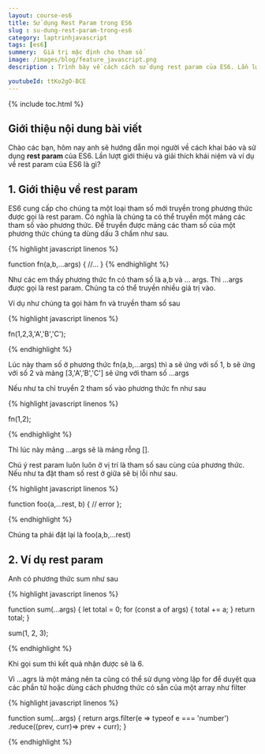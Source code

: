 ```yaml
---
layout: course-es6
title: Sử dụng Rest Param trong ES6 
slug : su-dung-rest-param-trong-es6
category: laptrinhjavascript
tags: [es6]
summery:  Giá trị mặc định cho tham số
image: /images/blog/feature_javascript.png
description : Trình bày về cách cách sử dụng rest param của ES6. Lần lượt giới thiệu và giải thích khái niệm rest param trong phương thức của ES6 là gì? 

youtubeId: ttKo2gO-BCE
---
```


{% include toc.html %}

## **Giới thiệu nội dung bài viết**

Chào các bạn, hôm nay anh sẽ hướng dẫn mọi người về  cách khai báo và sử dụng <b>rest param </b> của ES6. Lần lượt giới thiệu và giải thích khái niệm và ví dụ về rest param của ES6 là gì? 

## **1. Giới thiệu về rest param**

ES6 cung cấp cho chúng ta một loại tham số mới truyền trong phương thức được gọi là rest param. Có nghĩa là chúng ta có thể truyền một mảng các tham số vào phương thức. Để truyền được mảng các tham số của một phương thức chúng ta dùng dấu 3 chấm như sau.

{% highlight javascript  linenos %}

function fn(a,b,...args) {
   //...
}
{% endhighlight %}

Như các em thấy phương thức fn có tham số là a,b và ... args. Thì ...args được gọi là rest param. Chúng ta có thể truyền nhiều giá trị vào.

Ví dụ như chúng ta gọi hàm fn và truyền tham số sau

{% highlight javascript  linenos %}

fn(1,2,3,'A','B','C');

{% endhighlight %}

Lúc này tham số ở phương thức fn(a,b,...args) thì a sẽ ứng với số 1, b sẽ ứng với số 2 và mảng [3,'A','B','C'] sẽ ứng với tham số ...args

Nếu như ta chỉ truyền 2 tham số vào phương thức fn như sau

{% highlight javascript  linenos %}

fn(1,2);

{% endhighlight %}

Thì lúc này mảng ...args sẽ là mảng rỗng [].

Chú ý rest param luôn luôn ở vị trí là tham số sau cùng của phương thức. Nếu như ta đặt tham số rest ở giữa sẽ bị lỗi như sau.


{% highlight javascript  linenos %}

function foo(a,...rest, b) {
 // error
};

{% endhighlight %}

Chúng ta phải đặt lại là foo(a,b,...rest)

## **2. Ví dụ rest param**

Anh có phương thức sum như sau


{% highlight javascript  linenos %}

function sum(...args) {
    let total = 0;
    for (const a of args) {
        total += a;
    }
    return total;
}

sum(1, 2, 3);

{% endhighlight %}

Khi gọi sum thì kết quả nhận được sẽ là 6.

Vì ...agrs là một mảng nên ta cũng có thể sử dụng vòng lặp for để duyệt qua các phần tử hoặc dùng cách phương thức có sẳn của một array như filter


{% highlight javascript  linenos %}

function sum(...args) {
    return args.filter(e => typeof e === 'number')
        .reduce((prev, curr)=> prev + curr);
} 


{% endhighlight %}




































